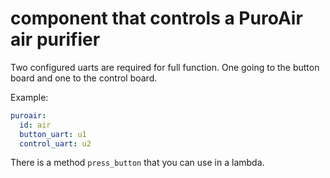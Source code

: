 # component that controls a PuroAir air purifier

Two configured uarts are required for full function.  One going to the button board and one to the control board.

Example:
```yaml
puroair:
  id: air
  button_uart: u1
  control_uart: u2
```

There is a method `press_button` that you can use in a lambda.

